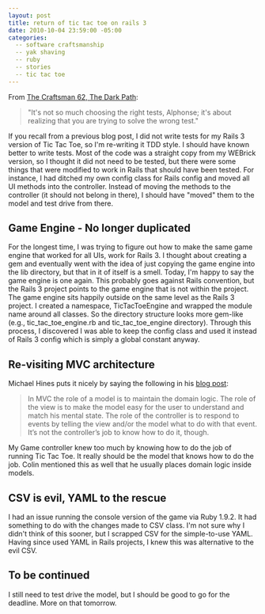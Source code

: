 ```yaml
---
layout: post
title: return of tic tac toe on rails 3
date: 2010-10-04 23:59:00 -05:00
categories:
  -- software craftsmanship
  -- yak shaving
  -- ruby
  -- stories
  -- tic tac toe
---
```


From [The Craftsman 62, The Dark Path](http://thecleancoder.blogspot.com/2010/10/craftsman-62-dark-path.html):

> "It's not so much choosing the right tests, Alphonse; it's about realizing that you are trying to solve the wrong test."

If you recall from a previous blog post, I did not write tests for my Rails 3 version of Tic Tac Toe, so I'm re-writing it TDD style.  I should have known better to write tests.  Most of the code was a straight copy from my WEBrick version, so I thought it did not need to be tested, but there were some things that were modified to work in Rails that should have been tested.  For instance, I had ditched my own config class for Rails config and moved all UI methods into the controller.  Instead of moving the methods to the controller (it should not belong in there), I should have "moved" them to the model and test drive from there.

## Game Engine - No longer duplicated

For the longest time, I was trying to figure out how to make the same game engine that worked for all UIs, work for Rails 3.  I thought about creating a gem and eventually went with the idea of just copying the game engine into the lib directory, but that in it of itself is a smell.  Today, I'm happy to say the game engine is one again.  This probably goes against Rails convention, but the Rails 3 project points to the game engine that is not within the project.  The game engine sits happily outside on the same level as the Rails 3 project.  I created a namespace, TicTacToeEngine and wrapped the module name around all classes.  So the directory structure looks more gem-like (e.g., tic\_tac\_toe\_engine.rb and tic\_tac\_toe\_engine directory).  Through this process, I discovered I was able to keep the config class and used it instead of Rails 3 config which is simply a global constant anyway.

## Re-visiting MVC architecture

Michael Hines puts it nicely by saying the following in his [blog post](http://blog.michaelphines.net/traditional-mvc-the-model-is-not-an-active-re):

> In MVC the role of a model is to maintain the domain logic. The role of the view is to make the model easy for the user to understand and match his mental state. The role of the controller is to respond to events by telling the view and/or the model what to do with that event. It’s not the controller’s job to know how to do it, though.

My Game controller knew too much by knowing how to do the job of running Tic Tac Toe.  It really should be the model that knows how to do the job.  Colin mentioned this as well that he usually places domain logic inside models.

## CSV is evil, YAML to the rescue

I had an issue running the console version of the game via Ruby 1.9.2.  It had something to do with the changes made to CSV class.  I'm not sure why I didn't think of this sooner, but I scrapped CSV for the simple-to-use YAML.  Having since used YAML in Rails projects, I knew this was alternative to the evil CSV.

## To be continued

I still need to test drive the model, but I should be good to go for the deadline.  More on that tomorrow.

